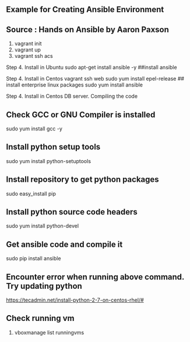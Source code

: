 ## Example for Creating Ansible Environment
## Source : Hands on Ansible by Aaron Paxson


1. vagrant init
2. vagrant up
3. vagrant ssh acs

Step 4. Install in Ubuntu
sudo apt-get install ansible -y ##install ansible

Step 4. Install in Centos
vagrant ssh web
sudo yum install epel-release ## install enterprise linux packages
sudo yum install ansible


Step 4. Install in Centos DB server. Compiling the code
## Check GCC or GNU Compiler is installed
sudo yum install gcc -y

## Install python setup tools
sudo yum install python-setuptools

## Install repository to get python packages
sudo easy_install pip

## Install python source code headers
sudo yum install python-devel

## Get ansible code and compile it
sudo pip install ansible

## Encounter error when running above command. Try updating python
https://tecadmin.net/install-python-2-7-on-centos-rhel/#

## Check running vm
1. vboxmanage list runningvms